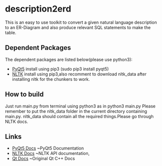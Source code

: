description2erd
===================
This is an easy to use toolkit to convert a given natural language description to an ER-Diagram and also produce relevant SQL statements to make the table.



Dependent Packages
------------------
The dependent packages are listed below(please use python3):

* [PyQt5](http://pyqt.sourceforge.net/Docs/PyQt5/installation.html) install using pip3 (sudo pip3 install pyqt5)
* [NLTK](http://www.nltk.org/install.html) install using pip3,also recomment to download nltk_data after installing nltk for the chunkers to work.

How to build
------------
Just run main.py from terminal using python3 as in python3 main.py
Please remember to put the nltk_data folder in the current directory containing main.py. nltk_data should contain all the required things.Please go through NLTK docs.

Links
-----
* [PyQt5 Docs](http://pyqt.sourceforge.net/Docs/PyQt5/)  ~PyQt5 Documentation
* [NLTK Docs](http://www.nltk.org/book/)  ~NLTK API documentation,
* [Qt Docs](http://doc.qt.io/qt-5/qtexamplesandtutorials.html)  ~Original Qt C++ Docs


